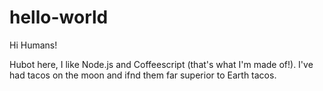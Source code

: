 # hello-world
Hi Humans!

Hubot here, I like Node.js and Coffeescript (that's what I'm made of!).
I've had tacos on the moon and ifnd them far superior to Earth tacos.
